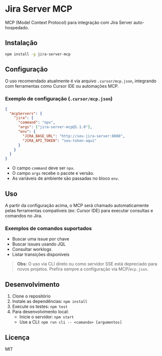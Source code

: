 # Jira Server MCP

MCP (Model Context Protocol) para integração com Jira Server auto-hospedado.

## Instalação

```bash
npm install -g jira-server-mcp
```

## Configuração

O uso recomendado atualmente é via arquivo `.cursor/mcp.json`, integrando com ferramentas como Cursor IDE ou automações MCP.

### Exemplo de configuração (`.cursor/mcp.json`)

```json
{
  "mcpServers": {
    "jira": {
      "command": "npx",
      "args": ["jira-server-mcp@1.1.0"],
      "env": {
        "JIRA_BASE_URL": "http://seu-jira-server:8080",
        "JIRA_API_TOKEN": "seu-token-aqui"
      }
    }
  }
}
```

- O campo `command` deve ser `npx`.
- O campo `args` recebe o pacote e versão.
- As variáveis de ambiente são passadas no bloco `env`.

## Uso

A partir da configuração acima, o MCP será chamado automaticamente pelas ferramentas compatíveis (ex: Cursor IDE) para executar consultas e comandos no Jira.

### Exemplos de comandos suportados
- Buscar uma issue por chave
- Buscar issues usando JQL
- Consultar worklogs
- Listar transições disponíveis

> **Obs:** O uso via CLI direto ou como servidor SSE está depreciado para novos projetos. Prefira sempre a configuração via MCP/`mcp.json`.

## Desenvolvimento

1. Clone o repositório
2. Instale as dependências: `npm install`
3. Execute os testes: `npm test`
4. Para desenvolvimento local:
   - Inicie o servidor: `npm start`
   - Use a CLI: `npm run cli -- <comando> [argumentos]`

## Licença

MIT 